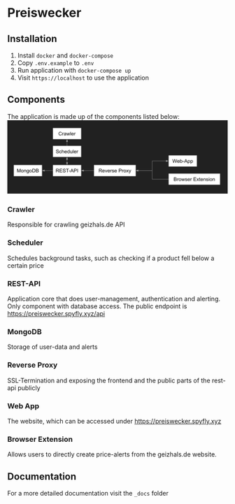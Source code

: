 # Preiswecker

## Installation
1. Install `docker` and `docker-compose`
2. Copy `.env.example` to `.env`
3. Run application with `docker-compose up`
4. Visit `https://localhost` to use the application

## Components
The application is made up of the components listed below:
![](components.png)

### Crawler
Responsible for crawling geizhals.de API
### Scheduler
Schedules background tasks, such as checking if a product fell below a certain price
### REST-API
Application core that does user-management, authentication and alerting. Only component with database access.
The public endpoint is https://preiswecker.spyfly.xyz/api
### MongoDB
Storage of user-data and alerts
### Reverse Proxy
SSL-Termination and exposing the frontend and the public parts of the rest-api publicly
### Web App
The website, which can be accessed under https://preiswecker.spyfly.xyz
### Browser Extension
Allows users to directly create price-alerts from the geizhals.de website.

## Documentation
For a more detailed documentation visit the `_docs` folder